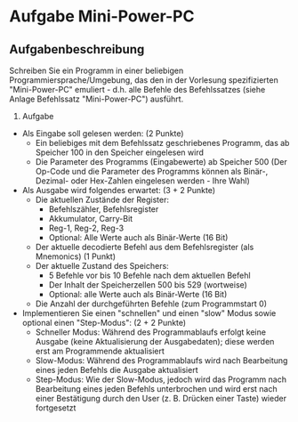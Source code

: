 # Aufgabe Mini-Power-PC

## Aufgabenbeschreibung
Schreiben Sie ein Programm in einer beliebigen Programmiersprache/Umgebung, das den in der Vorlesung spezifizierten "Mini-Power-PC" emuliert - d.h. alle Befehle des Befehlssatzes (siehe Anlage Befehlssatz "Mini-Power-PC") ausführt.

1. Aufgabe
  * Als Eingabe soll gelesen werden: (2 Punkte)
    * Ein beliebiges mit dem Befehlssatz geschriebenes Programm, das ab Speicher 100 in den Speicher eingelesen wird
    * Die Parameter des Programms (Eingabewerte) ab Speicher 500 (Der Op-Code und die Parameter des Programms können als Binär-, Dezimal- oder Hex-Zahlen eingelesen werden - Ihre Wahl)
  * Als Ausgabe wird folgendes erwartet: (3 + 2 Punkte)
    * Die aktuellen Zustände der Register:
      * Befehlszähler, Befehlsregister
      * Akkumulator, Carry-Bit
      * Reg-1, Reg-2, Reg-3
      * Optional: Alle Werte auch als Binär-Werte (16 Bit)
    * Der aktuelle decodierte Befehl aus dem Befehlsregister (als Mnemonics) (1 Punkt)
    * Der aktuelle Zustand des Speichers:
      * 5 Befehle vor bis 10 Befehle nach dem aktuellen Befehl
      * Der Inhalt der Speicherzellen 500 bis 529 (wortweise)
      * Optional: alle Werte auch als Binär-Werte (16 Bit)
    * Die Anzahl der durchgeführten Befehle (zum Programmstart 0)
  * Implementieren Sie einen "schnellen" und einen "slow" Modus sowie optional einen "Step-Modus": (2 + 2 Punkte)
    * Schneller Modus: Während des Programmablaufs erfolgt keine Ausgabe (keine Aktualisierung der Ausgabedaten); diese werden erst am Programmende aktualisiert
    * Slow-Modus: Während des Programmablaufs wird nach Bearbeitung eines jeden Befehls die Ausgabe aktualisiert
    * Step-Modus: Wie der Slow-Modus, jedoch wird das Programm nach Bearbeitung eines jeden Befehls unterbrochen und wird erst nach einer Bestätigung durch den User (z. B. Drücken einer Taste) wieder fortgesetzt

